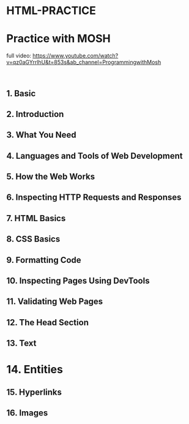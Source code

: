 # HTML-PRACTICE

# Practice with MOSH

full video: https://www.youtube.com/watch?v=qz0aGYrrlhU&t=853s&ab_channel=ProgrammingwithMosh

​

## 1. Basic

## 2. Introduction

## 3. What You Need

## 4. Languages and Tools of Web Development

## 5. How the Web Works

## 6. Inspecting HTTP Requests and Responses

## 7. HTML Basics

## 8. CSS Basics

## 9. Formatting Code

## 10. Inspecting Pages Using DevTools

## 11. Validating Web Pages

## 12. The Head Section

## 13. Text

# 14. Entities

## 15. Hyperlinks

## 16. Images
